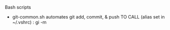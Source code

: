 Bash scripts 

- git-common.sh automates git add, commit, & push
TO CALL (alias set in ~/.vshrc) : 
gi -m <commit message>
